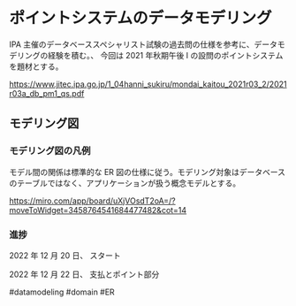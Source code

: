 # ポイントシステムのデータモデリング

IPA 主催のデータベーススペシャリスト試験の過去問の仕様を参考に、データモデリングの経験を積む。、
今回は 2021 年秋期午後 I の設問のポイントシステムを題材とする。

https://www.jitec.ipa.go.jp/1_04hanni_sukiru/mondai_kaitou_2021r03_2/2021r03a_db_pm1_qs.pdf

## モデリング図

### モデリング図の凡例

モデル間の関係は標準的な ER 図の仕様に従う。モデリング対象はデータベースのテーブルではなく、アプリケーションが扱う概念モデルとする。

https://miro.com/app/board/uXjVOsdT2oA=/?moveToWidget=3458764541684477482&cot=14

### 進捗

2022 年 12 月 20 日、
スタート

2022 年 12 月 22 日、
支払とポイント部分

#datamodeling
#domain
#ER
